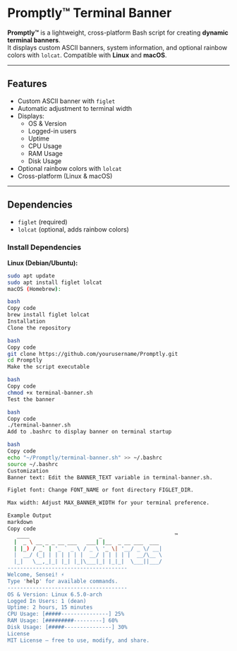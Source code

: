 # Promptly™ Terminal Banner

**Promptly™** is a lightweight, cross-platform Bash script for creating **dynamic terminal banners**.  
It displays custom ASCII banners, system information, and optional rainbow colors with `lolcat`. Compatible with **Linux** and **macOS**.

---

## Features
- Custom ASCII banner with `figlet`
- Automatic adjustment to terminal width
- Displays:
  - OS & Version
  - Logged-in users
  - Uptime
  - CPU Usage
  - RAM Usage
  - Disk Usage
- Optional rainbow colors with `lolcat`
- Cross-platform (Linux & macOS)

---

## Dependencies
- `figlet` (required)
- `lolcat` (optional, adds rainbow colors)

### Install Dependencies

**Linux (Debian/Ubuntu):**
```bash
sudo apt update
sudo apt install figlet lolcat
macOS (Homebrew):

bash
Copy code
brew install figlet lolcat
Installation
Clone the repository

bash
Copy code
git clone https://github.com/yourusername/Promptly.git
cd Promptly
Make the script executable

bash
Copy code
chmod +x terminal-banner.sh
Test the banner

bash
Copy code
./terminal-banner.sh
Add to .bashrc to display banner on terminal startup

bash
Copy code
echo "~/Promptly/terminal-banner.sh" >> ~/.bashrc
source ~/.bashrc
Customization
Banner text: Edit the BANNER_TEXT variable in terminal-banner.sh.

Figlet font: Change FONT_NAME or font directory FIGLET_DIR.

Max width: Adjust MAX_BANNER_WIDTH for your terminal preference.

Example Output
markdown
Copy code
   ____                      _                       ™
  |  _ \ __ _ _ __ ___   ___| |__  _ __ ___  ___
  | |_) / _` | '_ ` _ \ / _ \ '_ \| '__/ _ \/ __|
  |  __/ (_| | | | | | |  __/ | | | | |  __/\__ \
  |_|   \__,_|_| |_| |_|\___|_| |_|_|  \___||___/
--------------------------------------
Welcome, Sensei! ⚡
Type 'help' for available commands.
--------------------------------------
OS & Version: Linux 6.5.0-arch
Logged In Users: 1 (dean)
Uptime: 2 hours, 15 minutes
CPU Usage: [#####---------------] 25%
RAM Usage: [#########---------] 60%
Disk Usage: [#####---------------] 30%
License
MIT License – free to use, modify, and share.
